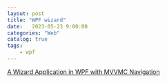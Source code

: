 ```yaml
---                                  
layout: post                                  
title: "WPF wizard"                                  
date:   2023-05-23 9:00:00                                   
categories: "Web"                                  
catalog: true                                  
tags:                                   
    - wpf                                  
---                        
```


[A Wizard Application in WPF with MVVMC Navigation](https://www.codeproject.com/Articles/1272407/A-Wizard-Application-in-WPF-with-MVVMC-Navigation)